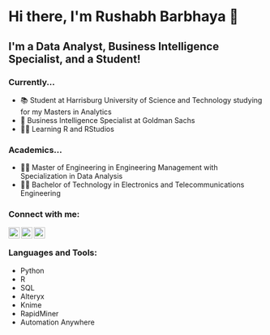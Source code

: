 # Hi there, I'm Rushabh Barbhaya 👋

## I'm a Data Analyst, Business Intelligence Specialist, and a Student!

### Currently...
- 📚 Student at Harrisburg University of Science and Technology studying for my Masters in Analytics
- 💼 Business Intelligence Specialist at Goldman Sachs
- 👨‍💻 Learning R and RStudios

### Academics...
- 👨‍🎓 Master of Engineering in Engineering Management with Specialization in Data Analysis
- 👨‍🎓 Bachelor of Technology in Electronics and Telecommunications Engineering 

<!-- ### Spotify Playing 🎧

[<img src="https://now-playing-codestackr.vercel.app/api/spotify-playing" alt="codeSTACKr Spotify Playing" width="350" />](https://open.spotify.com/user/swyqyimdc12jajde4vpwd2x1b)
-->

### Connect with me:

<!-- [<img align="left" alt="codeSTACKr.com" width="22px" src="https://raw.githubusercontent.com/iconic/open-iconic/master/svg/globe.svg" />][website]
[<img align="left" alt="codeSTACKr | YouTube" width="22px" src="https://cdn.jsdelivr.net/npm/simple-icons@v3/icons/youtube.svg" />][youtube] -->
[<img align="left" alt="Rushabh | Twitter" width="22px" src="https://cdn.jsdelivr.net/npm/simple-icons@v3/icons/twitter.svg" />][twitter]
[<img align="left" alt="Rushabh | LinkedIn" width="22px" src="https://cdn.jsdelivr.net/npm/simple-icons@v3/icons/linkedin.svg" />][linkedin]
[<img align="left" alt="Rushabh | Instagram" width="22px" src="https://cdn.jsdelivr.net/npm/simple-icons@v3/icons/instagram.svg" />][instagram]

<br /> 

### Languages and Tools:

- Python
- R
- SQL
- Alteryx
- Knime
- RapidMiner
- Automation Anywhere

[twitter]: https://twitter.com/rhbarbhaya
[instagram]: https://www.instagram.com/rushabh__b/
[linkedin]: https://www.linkedin.com/in/rushabh-barbhaya/
<!-- [webdevplaylist]: https://www.youtube.com/playlist?list=PLkwxH9e_vrAJ0WbEsFA9W3I1W-g_BTsbt
[jsplaylist]: https://www.youtube.com/playlist?list=PLkwxH9e_vrALRJKu7wfXby3MKeflhTu6B
[cssplaylist]: https://www.youtube.com/playlist?list=PLkwxH9e_vrALSdvZuEh6gqQdmDoDIoqz4
[reactplaylist]: https://www.youtube.com/playlist?list=PLkwxH9e_vrAK4TdffpxKY3QGyHCpxFcQ0
[youtube]: https://youtube.com/codeSTACKr
[website]: https://codeSTACKr.com
[course]: http://vsCodeHero.com -->